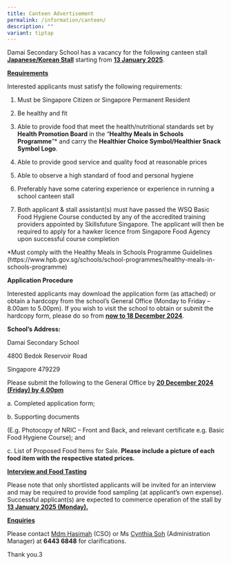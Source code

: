 ```yaml
---
title: Canteen Advertisement
permalink: /information/canteen/
description: ""
variant: tiptap
---
```

<p>Damai Secondary School has a vacancy for the following canteen stall <strong><u>Japanese/Korean Stall</u></strong> starting
from <strong><u>13 January 2025</u></strong>.</p>
<p><strong><u>Requirements</u></strong>
</p>
<p>Interested applicants must satisfy the following requirements:</p>
<ol data-tight="true" class="tight">
<li>
<p>Must be Singapore Citizen or Singapore Permanent Resident</p>
</li>
<li>
<p>Be healthy and fit</p>
</li>
<li>
<p>Able to provide food that meet the health/nutritional standards set by <strong>Health Promotion Board</strong> in
the “<strong>Healthy Meals in Schools Programme</strong>”* and carry the <strong>Healthier Choice Symbol/Healthier Snack Symbol Logo</strong>.</p>
</li>
<li>
<p>Able to provide good service and quality food at reasonable prices</p>
</li>
<li>
<p>Able to observe a high standard of food and personal hygiene</p>
</li>
<li>
<p>Preferably have some catering experience or experience in running a school
canteen stall</p>
</li>
<li>
<p>Both applicant &amp; stall assistant(s) must have passed the WSQ Basic
Food Hygiene Course conducted by any of the accredited training providers
appointed by Skillsfuture Singapore. The applicant will then be required
to apply for a hawker licence from Singapore Food Agency upon successful
course completion</p>
<p></p>
</li>
</ol>
<p>*Must comply with the Healthy Meals in Schools Programme Guidelines (https://www.hpb.gov.sg/schools/school-programmes/healthy-meals-in-schools-programme)</p>
<p><strong>Application Procedure</strong>
</p>
<p>Interested applicants may download the application form (as attached)
or obtain a hardcopy from the school’s General Office (Monday to Friday
– 8.00am to 5.00pm). If you wish to visit the school to obtain or submit
the hardcopy form, please do so from <strong><u>now to 18 December 2024</u></strong>.
&nbsp;</p>
<p><strong>School’s Address:</strong>
</p>
<p>Damai Secondary School</p>
<p>4800 Bedok Reservoir Road</p>
<p>Singapore 479229</p>
<p>Please submit the following to the General Office by <strong><u>20 December 2024 (Friday) by 4.00pm</u></strong>
</p>
<p>a. Completed application form;</p>
<p>b. Supporting documents</p>
<p>(E.g. Photocopy of NRIC – Front and Back, and relevant certificate e.g.
Basic Food Hygiene Course); and</p>
<p>c. List of Proposed Food Items for Sale. <strong>Please include a picture of each food item with the respective stated prices.</strong>
</p>
<p><strong><u>Interview and Food Tasting</u></strong>
</p>
<p>Please note that only shortlisted applicants will be invited for an interview
and may be required to provide food sampling (at applicant’s own expense).
Successful applicant(s) are expected to commerce operation of the stall
by <strong><u>13 January 2025 (Monday).</u></strong>
</p>
<p><strong><u>Enquiries</u></strong>
</p>
<p>Please contact <u>Mdm Hasimah</u> (CSO) or Ms <u>Cynthia Soh</u> (Administration
Manager) at <strong>6443 6848</strong> for clarifications.</p>
<p>Thank you.3</p>